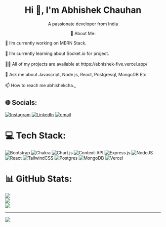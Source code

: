   <div align="center">

# Hi 👋, I'm Abhishek Chauhan  

A passionate developer from India  


💫 About Me:
</div>
🔭 I’m currently working on MERN Stack.<br><br>🌱 I’m currently learning about Socket.io for project.<br><br>👨‍💻 All of my projects are available at https://abhishek-five.vercel.app/<br><br>💬 Ask me about Javascript, Node.js, React, Postgresql, MongoDB Etc.<br><br>📫 How to reach me abhishekcha._


## 🌐 Socials:
[![Instagram](https://img.shields.io/badge/Instagram-%23E4405F.svg?logo=Instagram&logoColor=white)](https://instagram.com/abhishekcha._) [![LinkedIn](https://img.shields.io/badge/LinkedIn-%230077B5.svg?logo=linkedin&logoColor=white)](https://linkedin.com/in/https://www.linkedin.com/in/abhishek-chauhan-470028237/) [![email](https://img.shields.io/badge/Email-D14836?logo=gmail&logoColor=white)](mailto:abhisheksinghc84@gmail.com) 

# 💻 Tech Stack:
![Bootstrap](https://img.shields.io/badge/bootstrap-%238511FA.svg?style=for-the-badge&logo=bootstrap&logoColor=white) ![Chakra](https://img.shields.io/badge/chakra-%234ED1C5.svg?style=for-the-badge&logo=chakraui&logoColor=white) ![Chart.js](https://img.shields.io/badge/chart.js-F5788D.svg?style=for-the-badge&logo=chart.js&logoColor=white) ![Context-API](https://img.shields.io/badge/Context--Api-000000?style=for-the-badge&logo=react) ![Express.js](https://img.shields.io/badge/express.js-%23404d59.svg?style=for-the-badge&logo=express&logoColor=%2361DAFB) ![NodeJS](https://img.shields.io/badge/node.js-6DA55F?style=for-the-badge&logo=node.js&logoColor=white) ![React](https://img.shields.io/badge/react-%2320232a.svg?style=for-the-badge&logo=react&logoColor=%2361DAFB) ![TailwindCSS](https://img.shields.io/badge/tailwindcss-%2338B2AC.svg?style=for-the-badge&logo=tailwind-css&logoColor=white) ![Postgres](https://img.shields.io/badge/postgres-%23316192.svg?style=for-the-badge&logo=postgresql&logoColor=white) ![MongoDB](https://img.shields.io/badge/MongoDB-%234ea94b.svg?style=for-the-badge&logo=mongodb&logoColor=white) ![Vercel](https://img.shields.io/badge/vercel-%23000000.svg?style=for-the-badge&logo=vercel&logoColor=white)
# 📊 GitHub Stats:
![](https://github-readme-stats.vercel.app/api?username=abhishekcha790&theme=merko&hide_border=true&include_all_commits=true&count_private=false)<br/>
![](https://nirzak-streak-stats.vercel.app/?user=abhishekcha790&theme=merko&hide_border=true)<br/>
![](https://github-readme-stats.vercel.app/api/top-langs/?username=abhishekcha790&theme=merko&hide_border=true&include_all_commits=true&count_private=false&layout=compact)

---
[![](https://visitcount.itsvg.in/api?id=abhishekcha790&icon=0&color=0)](https://visitcount.itsvg.in)

<!-- Proudly created with GPRM ( https://gprm.itsvg.in ) -->
